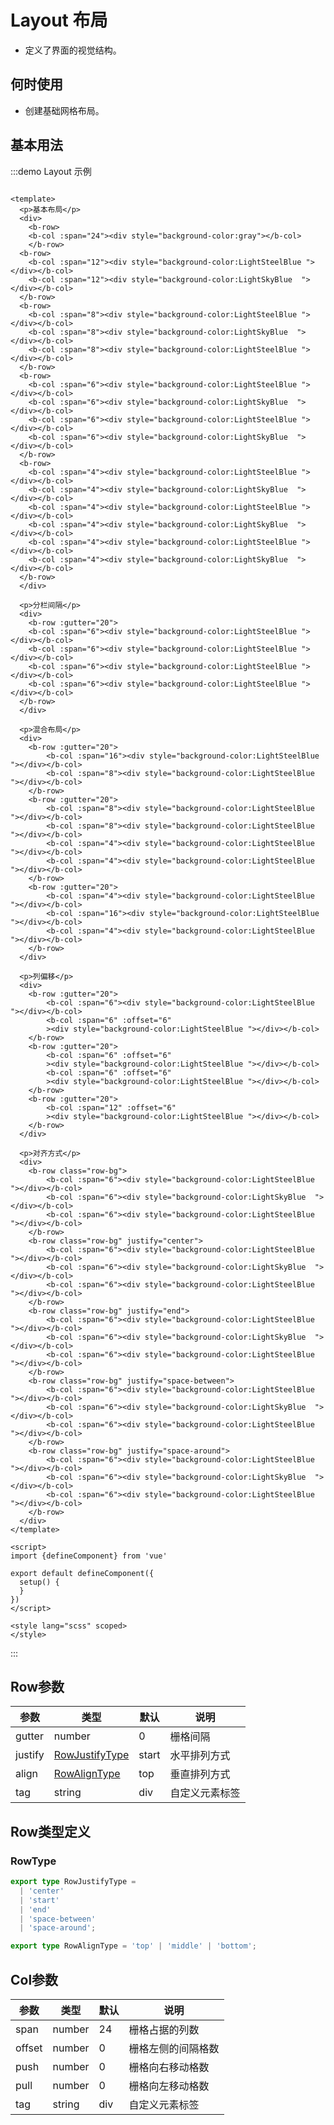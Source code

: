 <!--
 * @Author: ThreeFire1 thricefice@gmail.com
 * @Date: 2023-02-14 18:13:32
 * @LastEditors: ThreeFire1 thricefice@gmail.com
 * @LastEditTime: 2023-02-14 19:06:13
 * @FilePath: \BitBounceFE-UI\packages\bb-ui\docs\components\layout\index.md
 * @Description: Layout doc
-->

# Layout 布局

+ 定义了界面的视觉结构。

## 何时使用

+ 创建基础网格布局。

## 基本用法

:::demo Layout 示例

```vue

<template>
  <p>基本布局</p>
  <div>
    <b-row>
    <b-col :span="24"><div style="background-color:gray"></b-col>
    </b-row>
  <b-row>
    <b-col :span="12"><div style="background-color:LightSteelBlue "></div></b-col>
    <b-col :span="12"><div style="background-color:LightSkyBlue  "></div></b-col>
  </b-row>
  <b-row>
    <b-col :span="8"><div style="background-color:LightSteelBlue "></div></b-col>
    <b-col :span="8"><div style="background-color:LightSkyBlue  "></div></b-col>
    <b-col :span="8"><div style="background-color:LightSteelBlue "></div></b-col>
  </b-row>
  <b-row>
    <b-col :span="6"><div style="background-color:LightSteelBlue "></div></b-col>
    <b-col :span="6"><div style="background-color:LightSkyBlue  "></div></b-col>
    <b-col :span="6"><div style="background-color:LightSteelBlue "></div></b-col>
    <b-col :span="6"><div style="background-color:LightSkyBlue  "></div></b-col>
  </b-row>
  <b-row>
    <b-col :span="4"><div style="background-color:LightSteelBlue "></div></b-col>
    <b-col :span="4"><div style="background-color:LightSkyBlue  "></div></b-col>
    <b-col :span="4"><div style="background-color:LightSteelBlue "></div></b-col>
    <b-col :span="4"><div style="background-color:LightSkyBlue  "></div></b-col>
    <b-col :span="4"><div style="background-color:LightSteelBlue "></div></b-col>
    <b-col :span="4"><div style="background-color:LightSkyBlue  "></div></b-col>
  </b-row>
  </div>

  <p>分栏间隔</p>
  <div>
    <b-row :gutter="20">
    <b-col :span="6"><div style="background-color:LightSteelBlue "></div></b-col>
    <b-col :span="6"><div style="background-color:LightSteelBlue "></div></b-col>
    <b-col :span="6"><div style="background-color:LightSteelBlue "></div></b-col>
    <b-col :span="6"><div style="background-color:LightSteelBlue "></div></b-col>
  </b-row>
  </div> 

  <p>混合布局</p>
  <div>
    <b-row :gutter="20">
        <b-col :span="16"><div style="background-color:LightSteelBlue "></div></b-col>
        <b-col :span="8"><div style="background-color:LightSteelBlue "></div></b-col>
    </b-row>
    <b-row :gutter="20">
        <b-col :span="8"><div style="background-color:LightSteelBlue "></div></b-col>
        <b-col :span="8"><div style="background-color:LightSteelBlue "></div></b-col>
        <b-col :span="4"><div style="background-color:LightSteelBlue "></div></b-col>
        <b-col :span="4"><div style="background-color:LightSteelBlue "></div></b-col>
    </b-row>
    <b-row :gutter="20">
        <b-col :span="4"><div style="background-color:LightSteelBlue "></div></b-col>
        <b-col :span="16"><div style="background-color:LightSteelBlue "></div></b-col>
        <b-col :span="4"><div style="background-color:LightSteelBlue "></div></b-col>
    </b-row>
  </div> 

  <p>列偏移</p>
  <div>
    <b-row :gutter="20">
        <b-col :span="6"><div style="background-color:LightSteelBlue "></div></b-col>
        <b-col :span="6" :offset="6"
        ><div style="background-color:LightSteelBlue "></div></b-col>
    </b-row>
    <b-row :gutter="20">
        <b-col :span="6" :offset="6"
        ><div style="background-color:LightSteelBlue "></div></b-col>
        <b-col :span="6" :offset="6"
        ><div style="background-color:LightSteelBlue "></div></b-col>
    </b-row>
    <b-row :gutter="20">
        <b-col :span="12" :offset="6"
        ><div style="background-color:LightSteelBlue "></div></b-col>
    </b-row>
  </div> 

  <p>对齐方式</p>
  <div>
    <b-row class="row-bg">
        <b-col :span="6"><div style="background-color:LightSteelBlue "></div></b-col>
        <b-col :span="6"><div style="background-color:LightSkyBlue  "></div></b-col>
        <b-col :span="6"><div style="background-color:LightSteelBlue "></div></b-col>
    </b-row>
    <b-row class="row-bg" justify="center">
        <b-col :span="6"><div style="background-color:LightSteelBlue "></div></b-col>
        <b-col :span="6"><div style="background-color:LightSkyBlue  "></div></b-col>
        <b-col :span="6"><div style="background-color:LightSteelBlue "></div></b-col>
    </b-row>
    <b-row class="row-bg" justify="end">
        <b-col :span="6"><div style="background-color:LightSteelBlue "></div></b-col>
        <b-col :span="6"><div style="background-color:LightSkyBlue  "></div></b-col>
        <b-col :span="6"><div style="background-color:LightSteelBlue "></div></b-col>
    </b-row>
    <b-row class="row-bg" justify="space-between">
        <b-col :span="6"><div style="background-color:LightSteelBlue "></div></b-col>
        <b-col :span="6"><div style="background-color:LightSkyBlue  "></div></b-col>
        <b-col :span="6"><div style="background-color:LightSteelBlue "></div></b-col>
    </b-row>
    <b-row class="row-bg" justify="space-around">
        <b-col :span="6"><div style="background-color:LightSteelBlue "></div></b-col>
        <b-col :span="6"><div style="background-color:LightSkyBlue  "></div></b-col>
        <b-col :span="6"><div style="background-color:LightSteelBlue "></div></b-col>
    </b-row>
  </div> 
</template>

<script>
import {defineComponent} from 'vue'

export default defineComponent({
  setup() {
  }
})
</script>

<style lang="scss" scoped>
</style>
```

:::

## Row参数

| 参数 | 类型                                    | 默认 | 说明 |
| ---- |---------------------------------------| ---- | ---- |
| gutter |  number                           | 0 | 栅格间隔 |
| justify | [RowJustifyType](#rowjustifytype)| start | 水平排列方式 |
| align | [RowAlignType](#rowaligntype)      | top | 垂直排列方式 |
| tag | string                               | div | 自定义元素标签 |

## Row类型定义

### RowType

```ts
export type RowJustifyType =
  | 'center'
  | 'start'
  | 'end'
  | 'space-between'
  | 'space-around';
```
```ts
export type RowAlignType = 'top' | 'middle' | 'bottom';
```
## Col参数

| 参数 | 类型                                    | 默认 | 说明 |
| ---- |---------------------------------------| ---- | ---- |
| span |  number  | 24 | 栅格占据的列数 |
| offset | number | 0 | 栅格左侧的间隔格数 |
| push | number   | 0 | 栅格向右移动格数 |
| pull | number   | 0 | 栅格向左移动格数 |
| tag | string    | div | 自定义元素标签 |

